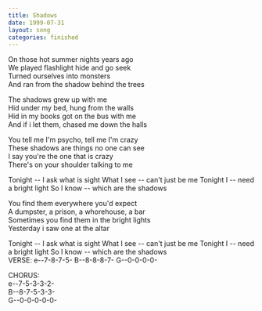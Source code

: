 ```yaml
---
title: Shadows
date: 1999-07-31
layout: song
categories: finished
---
```

On those hot summer nights years ago  
We played flashlight hide and go seek  
Turned ourselves into monsters  
And ran from the shadow behind the trees

The shadows grew up with me  
Hid under my bed, hung from the walls  
Hid in my books got on the bus with me  
And if i let them, chased me down the halls

You tell me I'm psycho, tell me I'm crazy  
These shadows are things no one can see  
I say you're the one that is crazy  
There's on your shoulder talking to me

<div class="chorus">Tonight -- I ask what is sight  
What I see -- can't just be me  
Tonight I -- need a bright light  
So I know -- which are the shadows</div>

You find them everywhere you'd expect  
A dumpster, a prison, a whorehouse, a bar  
Sometimes you find them in the bright lights  
Yesterday i saw one at the altar

<div class="chorus">Tonight -- I ask what is sight  
What I see -- can't just be me  
Tonight I -- need a bright light  
So I know -- which are the shadows</div>

<div class="chords">
VERSE:  
e--7-8-7-5-  
B--8-8-8-7-  
G--0-0-0-0-  

CHORUS:  
e--7-5-3-3-2-  
B--8-7-5-3-3-  
G--0-0-0-0-0-</div>
